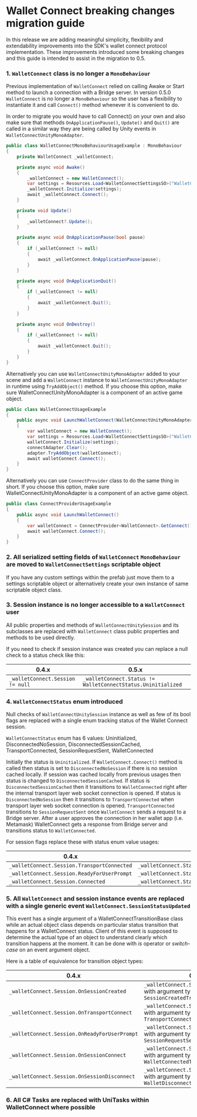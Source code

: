 # Wallet Connect breaking changes migration guide

In this release we are adding meaningful simplicity, flexibility and extendability improvements into the SDK's wallet connect protocol implementation. These improvements introduced some breaking changes and this guide is intended to assist in the migration to 0.5.

### 1. `WalletConnect` **class is no longer a** `MonoBehaviour`

Previous implementation of `WalletConnect` relied on calling Awake or Start method to launch a connection with a Bridge server. In version 0.5.0 `WalletConnect` is no longer a `MonoBehaviour` so the user has a flexibility to instantiate it and call `Connect()` method whenever it is convenient to do. 

In order to migrate you would have to call Connect() on your own and also make sure that methods `OnApplicationPause()`, `Update()` and `Quit()` are called in a similar way they are being called by Unity events in `WalletConnectUnityMonoAdapter`. 

```csharp
public class WalletConnectMonoBehaviourUsageExample : MonoBehaviour
{
	private WalletConnect _walletConnect;

	private async void Awake()
	{
		_walletConnect = new WalletConnect();
		var settings = Resources.Load<WalletConnectSettingsSO>("WalletConnectSettings");
		_walletConnect.Initialize(settings);
		await _walletConnect.Connect();
	}

	private void Update()
	{
		_walletConnect?.Update();
	}

	private async void OnApplicationPause(bool pause)
	{
		if (_walletConnect != null)
		{
			await _walletConnect.OnApplicationPause(pause);
		}
	}

	private async void OnApplicationQuit()
	{
		if (_walletConnect != null)
		{
			await _walletConnect.Quit();
		}
	}

	private async void OnDestroy()
	{
		if (_walletConnect != null)
		{
			await _walletConnect.Quit();
		}
	}
}
```

Alternatively you can use `WalletConnectUnityMonoAdapter` added to your scene and add a `WalletConnect` instance to `WalletConnectUnityMonoAdapter` in runtime using `TryAddObject()` method. If you choose this option, make sure WalletConnectUnityMonoAdapter is a component of an active game object.

```csharp
public class WalletConnectUsageExample
{
	public async void LaunchWalletConnect(WalletConnectUnityMonoAdapter adapter)
	{
		var walletConnect = new WalletConnect();
		var settings = Resources.Load<WalletConnectSettingsSO>("WalletConnectSettings");
		walletConnect.Initialize(settings);
		connectAdapter.Clear();
		adapter.TryAddObject(walletConnect);
		await walletConnect.Connect();
	}
}
```

Alternatively you can use `ConnectProvider` class to do the same thing in short. If you choose this option, make sure WalletConnectUnityMonoAdapter is a component of an active game object.

```csharp
public class ConnectProviderUsageExample
{
	public async void LaunchWalletConnect()
	{
		var walletConnect = ConnectProvider<WalletConnect>.GetConnect();
		await walletConnect.Connect();
	}
}
```

### 2. **All serialized setting fields of** `WalletConnect` `MonoBehaviour` **are moved to** `WalletConnectSettings` **scriptable object**

If you have any custom settings within the prefab just move them to a settings scriptable object or alternatively create your own instance of same scriptable object class.

### 3. **Session instance is no longer accessible to a** `WalletConnect` **user**

All public properties and methods of `WalletConnectUnitySession` and its subclasses are replaced with `WalletConnect` class public properties and methods to be used directly. 

If you need to check if session instance was created you can replace a null check to a status check like this:

| 0.4.x | 0.5.x |
| --- | --- |
| `_walletConnect.Session != null` | `_walletConnect.Status != WalletConnectStatus.Uninitialized` | 

### 4. `WalletConnectStatus` **enum introduced**

Null checks of `WalletConnectUnitySession` instance as well as few of its bool flags are replaced with a single enum tracking status of the Wallet Connect session.

`WalletConnectStatus` enum has 6 values: Uninitialized, DisconnectedNoSession, DisconnectedSessionCached, TransportConnected, SessionRequestSent, WalletConnected

Initially the status is `Uninitialized`. If `WalletConnect.Connect()` method is called then status is set to `DisconnectedNoSession` if there is no session cached locally. If session was cached locally from previous usages then status is changed to `DisconnectedSessionCached`. If status is `DisconnectedSessionCached` then it transitions to `WalletConnected` right after the internal transport layer web socket connection is opened. If status is `DisconnectedNoSession` then it transitions to `TransportConnected` when transport layer web socket connection is opened. `TransportConnected` transitions to `SessionRequestSent` once `WalletConnect` sends a request to a Bridge server. After a user approves the connection in her wallet app (i.e. Metamask) WalletConnect gets a response from Bridge server and transitions status to `WalletConnected`.

For session flags replace these with status enum value usages:

| 0.4.x | 0.5.x |
| --- | --- |
| `_walletConnect.Session.TransportConnected` | `_walletConnect.Status.IsEqualOrGreater(WalletConnectStatus.TransportConnected)` | 
| `_walletConnect.Session.ReadyForUserPrompt` | `_walletConnect.Status == WalletConnectStatus.SessionRequestSent` | 
| `_walletConnect.Session.Connected` | `_walletConnect.Status == WalletConnectStatus.WalletConnected` | 



### 5. **All** `WalletConnect` **and session instance events are replaced with a single generic event** `WalletConnect.SessionStatusUpdated` 

This event has a single argument of a WalletConnectTransitionBase class while an actual object class depends on particular status transition that happens for a WalletConnect status. Client of this event is supposed to determine the actual type of an object to understand clearly which transition happens at the moment. It can be done with _is_ operator or _switch-case_ on an event argument object.

Here is a table of equivalence for transition object types:

| 0.4.x | 0.5.x |
| --- | --- |
| `_walletConnect.Session.OnSessionCreated` | `_walletConnect.SessionStatusUpdated` with argument type `SessionCreatedTransition` | 
| `_walletConnect.Session.OnTransportConnect` | `_walletConnect.SessionStatusUpdated` with argument type `TransportConnectedTransition` | 
| `_walletConnect.Session.OnReadyForUserPrompt` | `_walletConnect.SessionStatusUpdated` with argument type `SessionRequestSentTransition` | 
| `_walletConnect.Session.OnSessionConnect` | `_walletConnect.SessionStatusUpdated` with argument type `WalletConnectedTransition` | 
| `_walletConnect.Session.OnSessionDisconnect` | `_walletConnect.SessionStatusUpdated` with argument type `WalletDisconnectedTransition` | 

### 6. **All C# Tasks are replaced with UniTasks within WalletConnect where possible**
